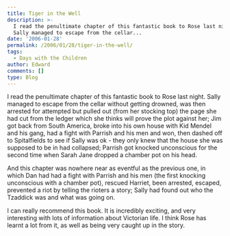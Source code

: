 ```yaml
---
title: Tiger in the Well
description: >-
  I read the penultimate chapter of this fantastic book to Rose last night.
  Sally managed to escape from the cellar...
date: '2006-01-28'
permalink: /2006/01/28/tiger-in-the-well/
tags:
  - Days with the Children
author: Edward
comments: []
type: Blog
---
```


I read the penultimate chapter of this fantastic book to Rose last
night. Sally managed to escape from the cellar without getting drowned,
was then arrested for attempted but pulled out (from her stocking top)
the page she had cut from the ledger which she thinks will prove the
plot against her; Jim got back from South America, broke into his own
house with Kid Mendel and his gang, had a fight with Parrish and his men
and won, then dashed off to Spitalfields to see if Sally was ok - they
only knew that the house she was supposed to be in had collapsed;
Parrish got knocked unconscious for the second time when Sarah Jane
dropped a chamber pot on his head.

And this chapter was nowhere near as eventful as the previous one, in
which Dan had had a fight with Parrish and his men (the first knocking
unconscious with a chamber pot), rescued Harriet, been arrested,
escaped, prevented a riot by telling the rioters a story; Sally had
found out who the Tzaddick was and what was going on.

I can really recommend this book. It is incredibly exciting, and very
interesting with lots of information about Victorian life. I think Rose
has learnt a lot from it, as well as being very caught up in the story.

<div style="border: 0pt none ; margin: 2px 0px; padding: 0pt; background: #c3d9ff none repeat scroll 0% 50%; display: none; font-family: serif; font-style: normal; font-variant: normal; font-weight: normal; font-size: 100%; line-height: normal; font-size-adjust: none; font-stretch: normal; position: absolute; -moz-background-clip: -moz-initial; -moz-background-origin: -moz-initial; -moz-background-inline-policy: -moz-initial; text-align: left; text-indent: 0pt; text-transform: none; color: #000000; text-decoration: none; cursor: default; z-index: 2147483647" id="gtbspellmenu_0" markdown="1">
<span style="border: 0pt none ; margin: 0pt; padding: 0pt; background:
transparent none repeat scroll 0% 50%; font-family: serif; font-style:
normal; font-variant: normal; font-weight: normal; font-size: 90%;
line-height: normal; font-size-adjust: none; font-stretch: normal;
position: static; -moz-background-clip: -moz-initial;
-moz-background-origin: -moz-initial; -moz-background-inline-policy:
-moz-initial; text-align: left; text-indent: 0pt; text-transform: none;
color: #000000; text-decoration: none; cursor: default">(No
suggestions)</span>  
 <span id="gtbspellmenu_edit_0" style="border: 0pt none ; margin: 0pt;
padding: 0pt; background: transparent none repeat scroll 0% 50%;
font-family: serif; font-style: normal; font-variant: normal;
font-weight: normal; font-size: 90%; line-height: normal;
font-size-adjust: none; font-stretch: normal; position: static;
-moz-background-clip: -moz-initial; -moz-background-origin:
-moz-initial; -moz-background-inline-policy: -moz-initial; text-align:
left; text-indent: 0pt; text-transform: none; color: #000000;
text-decoration: none; cursor: pointer">Edit...</span>  
 <span id="gtbspellmenu_ignoreall_0" style="border: 0pt none ; margin:
0pt; padding: 0pt; background: transparent none repeat scroll 0% 50%;
font-family: serif; font-style: normal; font-variant: normal;
font-weight: normal; font-size: 90%; line-height: normal;
font-size-adjust: none; font-stretch: normal; position: static;
-moz-background-clip: -moz-initial; -moz-background-origin:
-moz-initial; -moz-background-inline-policy: -moz-initial; text-align:
left; text-indent: 0pt; text-transform: none; color: #000000;
text-decoration: none; cursor: pointer">Ignore all</span>  
 <span id="gtbspellmenu_dictadd_0" style="border: 0pt none ; margin:
0pt; padding: 0pt; background: transparent none repeat scroll 0% 50%;
font-family: serif; font-style: normal; font-variant: normal;
font-weight: normal; font-size: 90%; line-height: normal;
font-size-adjust: none; font-stretch: normal; position: static;
-moz-background-clip: -moz-initial; -moz-background-origin:
-moz-initial; -moz-background-inline-policy: -moz-initial; text-align:
left; text-indent: 0pt; text-transform: none; color: #000000;
text-decoration: none; cursor: pointer">Add to dictionary</span>
</div>

<div style="border: 0pt none ; margin: 2px 0px; padding: 0pt; background: #c3d9ff none repeat scroll 0% 50%; display: none; font-family: serif; font-style: normal; font-variant: normal; font-weight: normal; font-size: 100%; line-height: normal; font-size-adjust: none; font-stretch: normal; position: absolute; -moz-background-clip: -moz-initial; -moz-background-origin: -moz-initial; -moz-background-inline-policy: -moz-initial; text-align: left; text-indent: 0pt; text-transform: none; color: #000000; text-decoration: none; cursor: default; z-index: 2147483647" id="gtbspellmenu_1" markdown="1">
<span style="border: 0pt none ; margin: 0pt; padding: 0pt; background:
transparent none repeat scroll 0% 50%; font-family: serif; font-style:
normal; font-variant: normal; font-weight: normal; font-size: 90%;
line-height: normal; font-size-adjust: none; font-stretch: normal;
position: static; -moz-background-clip: -moz-initial;
-moz-background-origin: -moz-initial; -moz-background-inline-policy:
-moz-initial; text-align: left; text-indent: 0pt; text-transform: none;
color: #000000; text-decoration: none; cursor: pointer">OK</span>  
 <span style="border: 0pt none ; margin: 0pt; padding: 0pt; background:
transparent none repeat scroll 0% 50%; font-family: serif; font-style:
normal; font-variant: normal; font-weight: normal; font-size: 90%;
line-height: normal; font-size-adjust: none; font-stretch: normal;
position: static; -moz-background-clip: -moz-initial;
-moz-background-origin: -moz-initial; -moz-background-inline-policy:
-moz-initial; text-align: left; text-indent: 0pt; text-transform: none;
color: #000000; text-decoration: none; cursor: pointer">OJ</span>  
 <span style="border: 0pt none ; margin: 0pt; padding: 0pt; background:
transparent none repeat scroll 0% 50%; font-family: serif; font-style:
normal; font-variant: normal; font-weight: normal; font-size: 90%;
line-height: normal; font-size-adjust: none; font-stretch: normal;
position: static; -moz-background-clip: -moz-initial;
-moz-background-origin: -moz-initial; -moz-background-inline-policy:
-moz-initial; text-align: left; text-indent: 0pt; text-transform: none;
color: #000000; text-decoration: none; cursor: pointer">oak</span>  
 <span style="border: 0pt none ; margin: 0pt; padding: 0pt; background:
transparent none repeat scroll 0% 50%; font-family: serif; font-style:
normal; font-variant: normal; font-weight: normal; font-size: 90%;
line-height: normal; font-size-adjust: none; font-stretch: normal;
position: static; -moz-background-clip: -moz-initial;
-moz-background-origin: -moz-initial; -moz-background-inline-policy:
-moz-initial; text-align: left; text-indent: 0pt; text-transform: none;
color: #000000; text-decoration: none; cursor: pointer">oik</span>  
 <span style="border: 0pt none ; margin: 0pt; padding: 0pt; background:
transparent none repeat scroll 0% 50%; font-family: serif; font-style:
normal; font-variant: normal; font-weight: normal; font-size: 90%;
line-height: normal; font-size-adjust: none; font-stretch: normal;
position: static; -moz-background-clip: -moz-initial;
-moz-background-origin: -moz-initial; -moz-background-inline-policy:
-moz-initial; text-align: left; text-indent: 0pt; text-transform: none;
color: #000000; text-decoration: none; cursor: pointer">KO</span>  
 <span id="gtbspellmenu_edit_1" style="border: 0pt none ; margin: 0pt;
padding: 0pt; background: transparent none repeat scroll 0% 50%;
font-family: serif; font-style: normal; font-variant: normal;
font-weight: normal; font-size: 90%; line-height: normal;
font-size-adjust: none; font-stretch: normal; position: static;
-moz-background-clip: -moz-initial; -moz-background-origin:
-moz-initial; -moz-background-inline-policy: -moz-initial; text-align:
left; text-indent: 0pt; text-transform: none; color: #000000;
text-decoration: none; cursor: pointer">Edit...</span>  
 <span id="gtbspellmenu_ignoreall_1" style="border: 0pt none ; margin:
0pt; padding: 0pt; background: transparent none repeat scroll 0% 50%;
font-family: serif; font-style: normal; font-variant: normal;
font-weight: normal; font-size: 90%; line-height: normal;
font-size-adjust: none; font-stretch: normal; position: static;
-moz-background-clip: -moz-initial; -moz-background-origin:
-moz-initial; -moz-background-inline-policy: -moz-initial; text-align:
left; text-indent: 0pt; text-transform: none; color: #000000;
text-decoration: none; cursor: pointer">Ignore all</span>  
 <span id="gtbspellmenu_dictadd_1" style="border: 0pt none ; margin:
0pt; padding: 0pt; background: transparent none repeat scroll 0% 50%;
font-family: serif; font-style: normal; font-variant: normal;
font-weight: normal; font-size: 90%; line-height: normal;
font-size-adjust: none; font-stretch: normal; position: static;
-moz-background-clip: -moz-initial; -moz-background-origin:
-moz-initial; -moz-background-inline-policy: -moz-initial; text-align:
left; text-indent: 0pt; text-transform: none; color: #000000;
text-decoration: none; cursor: pointer">Add to dictionary</span>
</div>

<div style="border: 0pt none ; margin: 2px 0px; padding: 0pt; background: #c3d9ff none repeat scroll 0% 50%; display: none; font-family: serif; font-style: normal; font-variant: normal; font-weight: normal; font-size: 100%; line-height: normal; font-size-adjust: none; font-stretch: normal; position: absolute; -moz-background-clip: -moz-initial; -moz-background-origin: -moz-initial; -moz-background-inline-policy: -moz-initial; text-align: left; text-indent: 0pt; text-transform: none; color: #000000; text-decoration: none; cursor: default; z-index: 2147483647" id="gtbspellmenu_2" markdown="1">
<span style="border: 0pt none ; margin: 0pt; padding: 0pt; background:
transparent none repeat scroll 0% 50%; font-family: serif; font-style:
normal; font-variant: normal; font-weight: normal; font-size: 90%;
line-height: normal; font-size-adjust: none; font-stretch: normal;
position: static; -moz-background-clip: -moz-initial;
-moz-background-origin: -moz-initial; -moz-background-inline-policy:
-moz-initial; text-align: left; text-indent: 0pt; text-transform: none;
color: #000000; text-decoration: none; cursor: pointer">headband</span> 

 <span style="border: 0pt none ; margin: 0pt; padding: 0pt; background:
transparent none repeat scroll 0% 50%; font-family: serif; font-style:
normal; font-variant: normal; font-weight: normal; font-size: 90%;
line-height: normal; font-size-adjust: none; font-stretch: normal;
position: static; -moz-background-clip: -moz-initial;
-moz-background-origin: -moz-initial; -moz-background-inline-policy:
-moz-initial; text-align: left; text-indent: 0pt; text-transform: none;
color: #000000; text-decoration: none; cursor: pointer">headland</span> 

 <span style="border: 0pt none ; margin: 0pt; padding: 0pt; background:
transparent none repeat scroll 0% 50%; font-family: serif; font-style:
normal; font-variant: normal; font-weight: normal; font-size: 90%;
line-height: normal; font-size-adjust: none; font-stretch: normal;
position: static; -moz-background-clip: -moz-initial;
-moz-background-origin: -moz-initial; -moz-background-inline-policy:
-moz-initial; text-align: left; text-indent: 0pt; text-transform: none;
color: #000000; text-decoration: none; cursor: pointer">headwind</span> 

 <span style="border: 0pt none ; margin: 0pt; padding: 0pt; background:
transparent none repeat scroll 0% 50%; font-family: serif; font-style:
normal; font-variant: normal; font-weight: normal; font-size: 90%;
line-height: normal; font-size-adjust: none; font-stretch: normal;
position: static; -moz-background-clip: -moz-initial;
-moz-background-origin: -moz-initial; -moz-background-inline-policy:
-moz-initial; text-align: left; text-indent: 0pt; text-transform: none;
color: #000000; text-decoration: none; cursor: pointer">headed</span>  
 <span style="border: 0pt none ; margin: 0pt; padding: 0pt; background:
transparent none repeat scroll 0% 50%; font-family: serif; font-style:
normal; font-variant: normal; font-weight: normal; font-size: 90%;
line-height: normal; font-size-adjust: none; font-stretch: normal;
position: static; -moz-background-clip: -moz-initial;
-moz-background-origin: -moz-initial; -moz-background-inline-policy:
-moz-initial; text-align: left; text-indent: 0pt; text-transform: none;
color: #000000; text-decoration: none; cursor: pointer">headlined</span>

 <span id="gtbspellmenu_edit_2" style="border: 0pt none ; margin: 0pt;
padding: 0pt; background: transparent none repeat scroll 0% 50%;
font-family: serif; font-style: normal; font-variant: normal;
font-weight: normal; font-size: 90%; line-height: normal;
font-size-adjust: none; font-stretch: normal; position: static;
-moz-background-clip: -moz-initial; -moz-background-origin:
-moz-initial; -moz-background-inline-policy: -moz-initial; text-align:
left; text-indent: 0pt; text-transform: none; color: #000000;
text-decoration: none; cursor: pointer">Edit...</span>  
 <span id="gtbspellmenu_ignoreall_2" style="border: 0pt none ; margin:
0pt; padding: 0pt; background: transparent none repeat scroll 0% 50%;
font-family: serif; font-style: normal; font-variant: normal;
font-weight: normal; font-size: 90%; line-height: normal;
font-size-adjust: none; font-stretch: normal; position: static;
-moz-background-clip: -moz-initial; -moz-background-origin:
-moz-initial; -moz-background-inline-policy: -moz-initial; text-align:
left; text-indent: 0pt; text-transform: none; color: #000000;
text-decoration: none; cursor: pointer">Ignore all</span>  
 <span id="gtbspellmenu_dictadd_2" style="border: 0pt none ; margin:
0pt; padding: 0pt; background: transparent none repeat scroll 0% 50%;
font-family: serif; font-style: normal; font-variant: normal;
font-weight: normal; font-size: 90%; line-height: normal;
font-size-adjust: none; font-stretch: normal; position: static;
-moz-background-clip: -moz-initial; -moz-background-origin:
-moz-initial; -moz-background-inline-policy: -moz-initial; text-align:
left; text-indent: 0pt; text-transform: none; color: #000000;
text-decoration: none; cursor: pointer">Add to dictionary</span>
</div>

<div style="border: 0pt none ; margin: 2px 0px; padding: 0pt; background: #c3d9ff none repeat scroll 0% 50%; display: none; font-family: serif; font-style: normal; font-variant: normal; font-weight: normal; font-size: 100%; line-height: normal; font-size-adjust: none; font-stretch: normal; position: absolute; -moz-background-clip: -moz-initial; -moz-background-origin: -moz-initial; -moz-background-inline-policy: -moz-initial; text-align: left; text-indent: 0pt; text-transform: none; color: #000000; text-decoration: none; cursor: default; z-index: 2147483647" id="gtbspellmenu_3" markdown="1">
<span style="border: 0pt none ; margin: 0pt; padding: 0pt; background:
transparent none repeat scroll 0% 50%; font-family: serif; font-style:
normal; font-variant: normal; font-weight: normal; font-size: 90%;
line-height: normal; font-size-adjust: none; font-stretch: normal;
position: static; -moz-background-clip: -moz-initial;
-moz-background-origin: -moz-initial; -moz-background-inline-policy:
-moz-initial; text-align: left; text-indent: 0pt; text-transform: none;
color: #000000; text-decoration: none; cursor: pointer">Triadic</span>  
 <span style="border: 0pt none ; margin: 0pt; padding: 0pt; background:
transparent none repeat scroll 0% 50%; font-family: serif; font-style:
normal; font-variant: normal; font-weight: normal; font-size: 90%;
line-height: normal; font-size-adjust: none; font-stretch: normal;
position: static; -moz-background-clip: -moz-initial;
-moz-background-origin: -moz-initial; -moz-background-inline-policy:
-moz-initial; text-align: left; text-indent: 0pt; text-transform: none;
color: #000000; text-decoration: none; cursor: pointer">Yardstick</span>

 <span style="border: 0pt none ; margin: 0pt; padding: 0pt; background:
transparent none repeat scroll 0% 50%; font-family: serif; font-style:
normal; font-variant: normal; font-weight: normal; font-size: 90%;
line-height: normal; font-size-adjust: none; font-stretch: normal;
position: static; -moz-background-clip: -moz-initial;
-moz-background-origin: -moz-initial; -moz-background-inline-policy:
-moz-initial; text-align: left; text-indent: 0pt; text-transform: none;
color: #000000; text-decoration: none; cursor: pointer">Dyadic</span>  
 <span style="border: 0pt none ; margin: 0pt; padding: 0pt; background:
transparent none repeat scroll 0% 50%; font-family: serif; font-style:
normal; font-variant: normal; font-weight: normal; font-size: 90%;
line-height: normal; font-size-adjust: none; font-stretch: normal;
position: static; -moz-background-clip: -moz-initial;
-moz-background-origin: -moz-initial; -moz-background-inline-policy:
-moz-initial; text-align: left; text-indent: 0pt; text-transform: none;
color: #000000; text-decoration: none; cursor: pointer">Tactic</span>  
 <span style="border: 0pt none ; margin: 0pt; padding: 0pt; background:
transparent none repeat scroll 0% 50%; font-family: serif; font-style:
normal; font-variant: normal; font-weight: normal; font-size: 90%;
line-height: normal; font-size-adjust: none; font-stretch: normal;
position: static; -moz-background-clip: -moz-initial;
-moz-background-origin: -moz-initial; -moz-background-inline-policy:
-moz-initial; text-align: left; text-indent: 0pt; text-transform: none;
color: #000000; text-decoration: none; cursor: pointer">Tussock</span>  
 <span id="gtbspellmenu_edit_3" style="border: 0pt none ; margin: 0pt;
padding: 0pt; background: transparent none repeat scroll 0% 50%;
font-family: serif; font-style: normal; font-variant: normal;
font-weight: normal; font-size: 90%; line-height: normal;
font-size-adjust: none; font-stretch: normal; position: static;
-moz-background-clip: -moz-initial; -moz-background-origin:
-moz-initial; -moz-background-inline-policy: -moz-initial; text-align:
left; text-indent: 0pt; text-transform: none; color: #000000;
text-decoration: none; cursor: pointer">Edit...</span>  
 <span id="gtbspellmenu_ignoreall_3" style="border: 0pt none ; margin:
0pt; padding: 0pt; background: transparent none repeat scroll 0% 50%;
font-family: serif; font-style: normal; font-variant: normal;
font-weight: normal; font-size: 90%; line-height: normal;
font-size-adjust: none; font-stretch: normal; position: static;
-moz-background-clip: -moz-initial; -moz-background-origin:
-moz-initial; -moz-background-inline-policy: -moz-initial; text-align:
left; text-indent: 0pt; text-transform: none; color: #000000;
text-decoration: none; cursor: pointer">Ignore all</span>  
 <span id="gtbspellmenu_dictadd_3" style="border: 0pt none ; margin:
0pt; padding: 0pt; background: transparent none repeat scroll 0% 50%;
font-family: serif; font-style: normal; font-variant: normal;
font-weight: normal; font-size: 90%; line-height: normal;
font-size-adjust: none; font-stretch: normal; position: static;
-moz-background-clip: -moz-initial; -moz-background-origin:
-moz-initial; -moz-background-inline-policy: -moz-initial; text-align:
left; text-indent: 0pt; text-transform: none; color: #000000;
text-decoration: none; cursor: pointer">Add to dictionary</span>
</div>

<div style="border: 0pt none ; margin: 2px 0px; padding: 0pt; background: #c3d9ff none repeat scroll 0% 50%; display: none; font-family: serif; font-style: normal; font-variant: normal; font-weight: normal; font-size: 100%; line-height: normal; font-size-adjust: none; font-stretch: normal; position: absolute; -moz-background-clip: -moz-initial; -moz-background-origin: -moz-initial; -moz-background-inline-policy: -moz-initial; text-align: left; text-indent: 0pt; text-transform: none; color: #000000; text-decoration: none; cursor: default; z-index: 2147483647" id="gtbspellmenu_4" markdown="1">
<span style="border: 0pt none ; margin: 0pt; padding: 0pt; background:
transparent none repeat scroll 0% 50%; font-family: serif; font-style:
normal; font-variant: normal; font-weight: normal; font-size: 90%;
line-height: normal; font-size-adjust: none; font-stretch: normal;
position: static; -moz-background-clip: -moz-initial;
-moz-background-origin: -moz-initial; -moz-background-inline-policy:
-moz-initial; text-align: left; text-indent: 0pt; text-transform: none;
color: #000000; text-decoration: none; cursor: pointer">Ono</span>  
 <span style="border: 0pt none ; margin: 0pt; padding: 0pt; background:
transparent none repeat scroll 0% 50%; font-family: serif; font-style:
normal; font-variant: normal; font-weight: normal; font-size: 90%;
line-height: normal; font-size-adjust: none; font-stretch: normal;
position: static; -moz-background-clip: -moz-initial;
-moz-background-origin: -moz-initial; -moz-background-inline-policy:
-moz-initial; text-align: left; text-indent: 0pt; text-transform: none;
color: #000000; text-decoration: none; cursor: pointer">ON</span>  
 <span style="border: 0pt none ; margin: 0pt; padding: 0pt; background:
transparent none repeat scroll 0% 50%; font-family: serif; font-style:
normal; font-variant: normal; font-weight: normal; font-size: 90%;
line-height: normal; font-size-adjust: none; font-stretch: normal;
position: static; -moz-background-clip: -moz-initial;
-moz-background-origin: -moz-initial; -moz-background-inline-policy:
-moz-initial; text-align: left; text-indent: 0pt; text-transform: none;
color: #000000; text-decoration: none; cursor: pointer">on</span>  
 <span style="border: 0pt none ; margin: 0pt; padding: 0pt; background:
transparent none repeat scroll 0% 50%; font-family: serif; font-style:
normal; font-variant: normal; font-weight: normal; font-size: 90%;
line-height: normal; font-size-adjust: none; font-stretch: normal;
position: static; -moz-background-clip: -moz-initial;
-moz-background-origin: -moz-initial; -moz-background-inline-policy:
-moz-initial; text-align: left; text-indent: 0pt; text-transform: none;
color: #000000; text-decoration: none; cursor: pointer">obi</span>  
 <span style="border: 0pt none ; margin: 0pt; padding: 0pt; background:
transparent none repeat scroll 0% 50%; font-family: serif; font-style:
normal; font-variant: normal; font-weight: normal; font-size: 90%;
line-height: normal; font-size-adjust: none; font-stretch: normal;
position: static; -moz-background-clip: -moz-initial;
-moz-background-origin: -moz-initial; -moz-background-inline-policy:
-moz-initial; text-align: left; text-indent: 0pt; text-transform: none;
color: #000000; text-decoration: none; cursor: pointer">Ni</span>  
 <span id="gtbspellmenu_edit_4" style="border: 0pt none ; margin: 0pt;
padding: 0pt; background: transparent none repeat scroll 0% 50%;
font-family: serif; font-style: normal; font-variant: normal;
font-weight: normal; font-size: 90%; line-height: normal;
font-size-adjust: none; font-stretch: normal; position: static;
-moz-background-clip: -moz-initial; -moz-background-origin:
-moz-initial; -moz-background-inline-policy: -moz-initial; text-align:
left; text-indent: 0pt; text-transform: none; color: #000000;
text-decoration: none; cursor: pointer">Edit...</span>  
 <span id="gtbspellmenu_ignoreall_4" style="border: 0pt none ; margin:
0pt; padding: 0pt; background: transparent none repeat scroll 0% 50%;
font-family: serif; font-style: normal; font-variant: normal;
font-weight: normal; font-size: 90%; line-height: normal;
font-size-adjust: none; font-stretch: normal; position: static;
-moz-background-clip: -moz-initial; -moz-background-origin:
-moz-initial; -moz-background-inline-policy: -moz-initial; text-align:
left; text-indent: 0pt; text-transform: none; color: #000000;
text-decoration: none; cursor: pointer">Ignore all</span>  
 <span id="gtbspellmenu_dictadd_4" style="border: 0pt none ; margin:
0pt; padding: 0pt; background: transparent none repeat scroll 0% 50%;
font-family: serif; font-style: normal; font-variant: normal;
font-weight: normal; font-size: 90%; line-height: normal;
font-size-adjust: none; font-stretch: normal; position: static;
-moz-background-clip: -moz-initial; -moz-background-origin:
-moz-initial; -moz-background-inline-policy: -moz-initial; text-align:
left; text-indent: 0pt; text-transform: none; color: #000000;
text-decoration: none; cursor: pointer">Add to dictionary</span>
</div>

